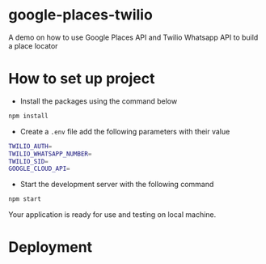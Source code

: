 # google-places-twilio
A demo on how to use Google Places API and Twilio Whatsapp API to build a place locator


# How to set up project

- Install the packages using the command below
```bash
npm install
```
- Create a `.env` file add the following parameters with their value
```bash
TWILIO_AUTH=
TWILIO_WHATSAPP_NUMBER=
TWILIO_SID=
GOOGLE_CLOUD_API=
```
- Start the development server with the following command
```bash
npm start
```

Your application is ready for use and testing on local machine.

# Deployment
